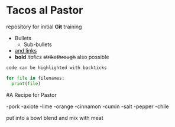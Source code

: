 # Tacos al Pastor 
repository for initial **Git** training


- Bullets
  - Sub-bullets
- [and links](https://www.embl.de)
- __bold__ *italics* ~~strikethrough~~ also possible

`code can be highlighted with backticks`

```Python
for file in filenames:
  print(file)
```


#A Recipe for Pastor

-pork
-axiote
-lime
-orange
-cinnamon
-cumin
-salt
-pepper
-chile

put into a bowl blend and mix with meat
